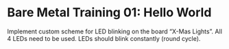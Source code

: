 # Bare Metal Training 01: Hello World

Implement custom scheme for LED blinking on the board “X-Mas Lights”. All 4 LEDs need to be used. LEDs should blink constantly (round cycle).